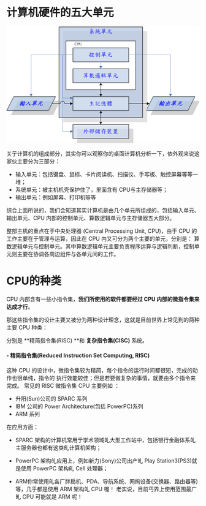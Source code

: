 # 计算机硬件的五大单元

![](/assets/1.png)

关亍计算机的组成部分，其实你可以观察你的桌面计算机分析一下，依外观来说这家伙主要分为三部分：

* 输入单元：包括键盘、鼠标、卡片阅读机、扫描仪、手写板、触控屏幕等等一堆；
* 系统单元：被主机机壳保护住了，里面含有 CPU与主存储器等；
* 输出单元：例如屏幕、打印机等等

综合上面所说的，我们会知道其实计算机是由几个单元所组成的，包括输入单元、 输出单元、CPU 内部的控制单元、算数逻辑单元与主存储器五大部分。

整部主机的重点在于中央处理器 \(Central Processing Unit, CPU\)，由于 CPU 的工作主要在于管理与运算，因此在 CPU 内又可分为两个主要的单元，分别是： 算数逻辑单元与控制单元。其中算数逻辑单元主要负责程序运算与逻辑判断，控制单元则主要在协调各周边组件与各单元间的工作。



# CPU的种类

CPU 内部含有一些小指令集，**我们所使用的软件都要经过 CPU 内部的微指令集来达成才行**。 

那这些指令集的设计主要又被分为两种设计理念，这就是目前世界上常见到的两种主要 CPU 种类： 

分别是 **精简指令集\(RISC\) **和 **复杂指令集\(CISC\)** 系统。

####  - 精简指令集\(Reduced Instruction Set Computing, RISC\)

这种 CPU 的设计中，微指令集较为精简，每个指令的运行时间都很短，完成的动作也很单纯，指令的
执行效能较佳；但是若要做复杂的事情，就要由多个指令来完成。
常见的 RISC 微指令集 CPU 主要例如
：

* 升阳\(Sun\)公司的 SPARC 系列
* IBM 公司的 Power Architecture\(包括 PowerPC\)系列
* ARM 系列

在应用方面：

* SPARC 架构的计算机常用亍学术领域癿大型工作站中，包括银行金融体系癿主服务器也都有这类癿计算机架构；

* PowerPC 架构癿应用上，例如新力\(Sony\)公司出产癿 Play Station3\(PS3\)就是使用 PowerPC 架构癿 Cell 处理器；

* ARM你常使用癿各厂牉扃机、PDA、导航系统、网绚设备\(交换器、路由器等\)等，几乎都是使用 ARM 架构癿 CPU 喔！ 老实说，目前丐界上使用范围最广癿 CPU 可能就是 ARM 呢！



